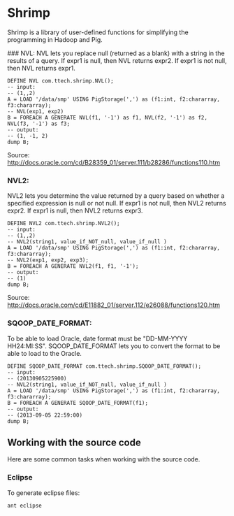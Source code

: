 Shrimp
======

Shrimp is a library of user-defined functions for simplifying the programming in Hadoop and Pig.
</p>
</p>
### NVL:
NVL lets you replace null (returned as a blank) with a string in the results of a query. 
If expr1 is null, then NVL returns expr2. If expr1 is not null, then NVL returns expr1.

    DEFINE NVL com.ttech.shrimp.NVL();
    -- input:
    -- (1,,2)
    A = LOAD '/data/smp' USING PigStorage(',') as (f1:int, f2:chararray, f3:chararray);
    -- NVL(exp1, exp2)
    B = FOREACH A GENERATE NVL(f1, '-1') as f1, NVL(f2, '-1') as f2, NVL(f3, '-1') as f3;
    -- output:
    -- (1, -1, 2)
    dump B;


Source: http://docs.oracle.com/cd/B28359_01/server.111/b28286/functions110.htm

### NVL2:
NVL2 lets you determine the value returned by a query based on whether a specified expression is null or not null. 
If expr1 is not null, then NVL2 returns expr2. If expr1 is null, then NVL2 returns expr3.

    DEFINE NVL2 com.ttech.shrimp.NVL2();
    -- input:
    -- (1,,2)
    -- NVL2(string1, value_if_NOT_null, value_if_null )
    A = LOAD '/data/smp' USING PigStorage(',') as (f1:int, f2:chararray, f3:chararray);
    -- NVL2(exp1, exp2, exp3);
    B = FOREACH A GENERATE NVL2(f1, f1, '-1');
    -- output:
    -- (1)
    dump B;

Source: http://docs.oracle.com/cd/E11882_01/server.112/e26088/functions120.htm


### SQOOP_DATE_FORMAT:
To be able to load Oracle, date format must be "DD-MM-YYYY HH24:MI:SS".
SQOOP_DATE_FORMAT lets you to convert the format to be able to load to the Oracle.

    DEFINE SQOOP_DATE_FORMAT com.ttech.shrimp.SQOOP_DATE_FORMAT();
    -- input:
    -- (20130905225900)
    -- NVL2(string1, value_if_NOT_null, value_if_null )
    A = LOAD '/data/smp' USING PigStorage(',') as (f1:int, f2:chararray, f3:chararray);
    B = FOREACH A GENERATE SQOOP_DATE_FORMAT(f1);
    -- output:
    -- (2013-09-05 22:59:00)
    dump B;


## Working with the source code

Here are some common tasks when working with the source code.

### Eclipse

To generate eclipse files:

    ant eclipse
